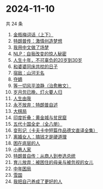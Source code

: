# 2024-11-10

共 24 条

<!-- BEGIN WEREAD -->
<!-- 最后更新时间 2024-11-10 03:01:04 +0800 -->
1. [金瓶梅词话（上下）](https://weread.qq.com/web/bookDetail/06e32820813ab952cg01724c)
1. [特朗普传：激情创造梦想](https://weread.qq.com/web/bookDetail/340329d0715a4a1f340386b)
1. [我用中文做了场梦](https://weread.qq.com/web/bookDetail/3d832100813ab952dg011b6c)
1. [NLP：自我改变的惊人秘密](https://weread.qq.com/web/bookDetail/3e6321f0813ab9559g011f78)
1. [人生十年，不可辜负的20岁到30岁](https://weread.qq.com/web/bookDetail/23132c00813ab7af8g015e43)
1. [和婆婆同床共枕的日子](https://weread.qq.com/web/bookDetail/34c32f50813ab950cg0197cb)
1. [宿敌：山河无名](https://weread.qq.com/web/bookDetail/fd032830813ab7c72g019e69)
1. [夺嫡](https://weread.qq.com/web/bookDetail/8bd327d0813ab94e2g0186ce)
1. [等一切风平浪静（治愈散文）](https://weread.qq.com/web/bookDetail/dd732db0813ab950dg01485c)
1. [岁月忽已晚，灯火要人归](https://weread.qq.com/web/bookDetail/562326c0729bb46e562d694)
1. [人生由我](https://weread.qq.com/web/bookDetail/f3e32eb071e74637f3e8311)
1. [永不放弃：特朗普自述](https://weread.qq.com/web/bookDetail/04c329407182dafd04c155d)
1. [大棋局](https://weread.qq.com/web/bookDetail/c9f325a071ec9974c9fdcf3)
1. [印度折叠：黄金城与贫民窟](https://weread.qq.com/web/bookDetail/b7532db0813ab94aag015d80)
1. [五代十国全史（全八册）](https://weread.qq.com/web/bookDetail/c0b323f0813ab9520g011ec6)
1. [变形记（卡夫卡中短篇作品德文直译全集）](https://weread.qq.com/web/bookDetail/f4a32d30813ab7d8eg012f4d)
1. [离婚女人：搞钱才是硬道理](https://weread.qq.com/web/bookDetail/3d732960813ab9509g0108ee)
1. [困在底层的人](https://weread.qq.com/web/bookDetail/1bc327d0813ab9470g0115ba)
1. [小巷人家](https://weread.qq.com/web/bookDetail/41532d00813ab79b6g010ac3)
1. [特朗普自传：从商人到参选总统](https://weread.qq.com/web/bookDetail/98c326205ce65498c099ab0)
1. [育儿放弃：被困住的母亲与被忽视的女儿](https://weread.qq.com/web/bookDetail/15732d20813ab7eb3g017fbd)
1. [中年困局](https://weread.qq.com/web/bookDetail/31f32a60813ab9509g013c63)
1. [雪国](https://weread.qq.com/web/bookDetail/af332130813ab94ddg0158c8)
1. [我把自己养成了更好的人](https://weread.qq.com/web/bookDetail/b4632600813ab94abg0147dd)
<!-- END WEREAD -->